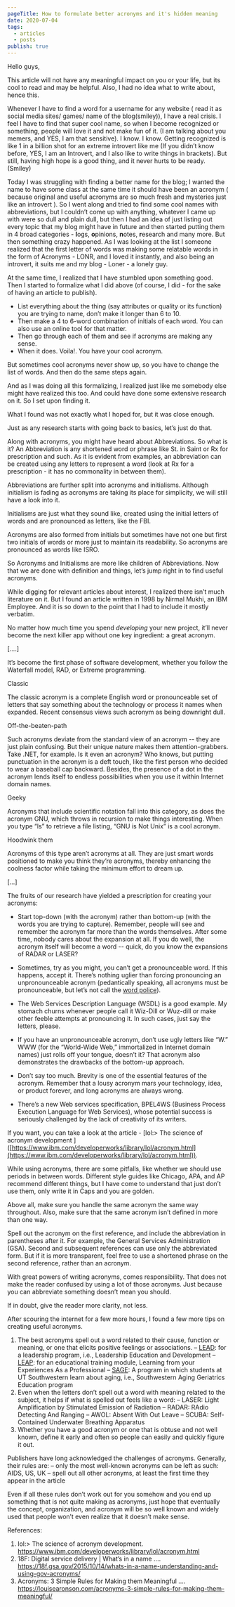 ```yaml
---
pageTitle: How to formulate better acronyms and it's hidden meaning
date: 2020-07-04
tags:
  - articles
  - posts
publish: true
---
```


Hello guys,

This article will not have any meaningful impact on you or your life, but its cool to read and may be helpful. Also, I had no idea what to write about, hence this.

Whenever I have to find a word for a username for any website ( read it as social media sites/ games/ name of the blog(smiley)), I have a real crisis. I feel I have to find that super cool name, so when I become recognized or something, people will love it and not make fun of it. (I am talking about you memers, and YES, I am that sensitive). I know. I know. Getting recognized is like 1 in a billion shot for an extreme introvert like me (If you didn’t know before, YES, I am an Introvert, and I also like to write things in brackets). But still, having high hope is a good thing, and it never hurts to be ready. (Smiley)

Today I was struggling with finding a better name for the blog; I wanted the name to have some class at the same time it should have been an acronym ( because original and useful acronyms are so much fresh and mysteries just like an introvert ). So I went along and tried to find some cool names with abbreviations, but I couldn’t come up with anything, whatever I came up with were so dull and plain dull, but then I had an idea of just listing out every topic that my blog might have in future and then started putting them in 4 broad categories - **l**ogs, **o**pinions, **n**otes, **r**esearch and many more. But then something crazy happened. As I was looking at the list I someone realized that the first letter of words was making some relatable words in the form of Acronyms - LONR, and I loved it instantly, and also being an introvert, it suits me and my blog - Loner - a lonely guy.

At the same time, I realized that I have stumbled upon something good. Then I started to formalize what I did above (of course, I did - for the sake of having an article to publish).

*   List everything about the thing (say attributes or quality or its function) you are trying to name, don’t make it longer than 6 to 10.
*   Then make a 4 to 6-word combination of initials of each word. You can also use an online tool for that matter.
*   Then go through each of them and see if acronyms are making any sense.
*   When it does. Voila!. You have your cool acronym.

But sometimes cool acronyms never show up, so you have to change the list of words. And then do the same steps again.

And as I was doing all this formalizing, I realized just like me somebody else might have realized this too. And could have done some extensive research on it. So I set upon finding it.

What I found was not exactly what I hoped for, but it was close enough.

Just as any research starts with going back to basics, let’s just do that.

Along with acronyms, you might have heard about Abbreviations. So what is it? An Abbreviation is any shortened word or phrase like St. in Saint or Rx for prescription and such. As it is evident from examples, an abbreviation can be created using any letters to represent a word (look at Rx for a prescription - it has no commonality in between them).

Abbreviations are further split into acronyms and initialisms. Although initialism is fading as acronyms are taking its place for simplicity, we will still have a look into it.

Initialisms are just what they sound like, created using the initial letters of words and are pronounced as letters, like the FBI.

Acronyms are also formed from initials but sometimes have not one but first two initials of words or more just to maintain its readability. So acronyms are pronounced as words like ISRO.

So Acronyms and Initialisms are more like children of Abbreviations. Now that we are done with definition and things, let’s jump right in to find useful acronyms.

While digging for relevant articles about interest, I realized there isn’t much literature on it. But I found an article written in 1998 by Nirmal Mukhi, an IBM Employee. And it is so down to the point that I had to include it mostly verbatim.

No matter how much time you spend _developing_ your new project, it’ll never become the next killer app without one key ingredient: a great acronym.

\[….\]

It’s become the first phase of software development, whether you follow the Waterfall model, RAD, or Extreme programming.

Classic

The classic acronym is a complete English word or pronounceable set of letters that say something about the technology or process it names when expanded. Recent consensus views such acronym as being downright dull.

Off-the-beaten-path

Such acronyms deviate from the standard view of an acronym -- they are just plain confusing. But their unique nature makes them attention-grabbers. Take .NET, for example. Is it even an acronym? Who knows, but putting punctuation in the acronym is a deft touch, like the first person who decided to wear a baseball cap backward. Besides, the presence of a dot in the acronym lends itself to endless possibilities when you use it within Internet domain names.

Geeky

Acronyms that include scientific notation fall into this category, as does the acronym GNU, which throws in recursion to make things interesting. When you type “ls” to retrieve a file listing, “GNU is Not Unix” is a cool acronym.

Hoodwink them

Acronyms of this type aren’t acronyms at all. They are just smart words positioned to make you think they’re acronyms, thereby enhancing the coolness factor while taking the minimum effort to dream up.

\[…\]

The fruits of our research have yielded a prescription for creating your acronyms:

*   Start top-down (with the acronym) rather than bottom-up (with the words you are trying to capture). Remember, people will see and remember the acronym far more than the words themselves. After some time, nobody cares about the expansion at all. If you do well, the acronym itself will become a word -- quick, do you know the expansions of RADAR or LASER?
*   Sometimes, try as you might, you can’t get a pronounceable word. If this happens, accept it. There’s nothing uglier than forcing pronouncing an unpronounceable acronym (pedantically speaking, all acronyms must be pronounceable, but let’s not call the [word police](http://www.theatlantic.com/unbound/wordpolice/)).

*   The Web Services Description Language (WSDL) is a good example. My stomach churns whenever people call it Wiz-Dill or Wuz-dill or make other feeble attempts at pronouncing it. In such cases, just say the letters, please.
*   If you have an unpronounceable acronym, don’t use ugly letters like “W.” WWW (for the “World-Wide Web,” immortalized in Internet domain names) just rolls off your tongue, doesn’t it? That acronym also demonstrates the drawbacks of the bottom-up approach.
*   Don’t say too much. Brevity is one of the essential features of the acronym. Remember that a lousy acronym mars your technology, idea, or product forever, and long acronyms are always wrong.

*   There’s a new Web services specification, BPEL4WS (Business Process Execution Language for Web Services), whose potential success is seriously challenged by the lack of creativity of its writers.

If you want, you can take a look at the article - \[lol:> The science of acronym development \]([https://www.ibm.com/developerworks/library/lol/acronym.html](https://www.ibm.com/developerworks/library/lol/acronym.html)).

While using acronyms, there are some pitfalls, like whether we should use periods in between words. Different style guides like Chicago, APA, and AP recommend different things, but I have come to understand that just don’t use them, only write it in Caps and you are golden.

Above all, make sure you handle the same acronym the same way throughout. Also, make sure that the same acronym isn’t defined in more than one way.

Spell out the acronym on the first reference, and include the abbreviation in parentheses after it. For example, the General Services Administration (GSA). Second and subsequent references can use only the abbreviated form. But if it is more transparent, feel free to use a shortened phrase on the second reference, rather than an acronym.

With great powers of writing acronyms, comes responsibility. That does not make the reader confused by using a lot of those acronyms. Just because you can abbreviate something doesn’t mean you should.

If in doubt, give the reader more clarity, not less.

After scouring the internet for a few more hours, I found a few more tips on creating useful acronyms.

1.  The best acronyms spell out a word related to their cause, function or meaning, or one that elicits positive feelings or associations.
    – [LEAD](http://www.wharton.upenn.edu/academics/LEAD.cfm): for a leadership program, i.e., Leadership Education and Development
    – [LEAP](https://www.mededportal.org/publication/9073): for an educational training module, Learning from your Experiences As a Professional
    – [SAGE](http://www.utsouthwestern.edu/education/medical-school/departments/internal-medicine/divisions/geriatrics/sage.html): A program in which students at UT Southwestern learn about aging, i.e., Southwestern Aging Geriatrics Education program
2.  Even when the letters don’t spell out a word with meaning related to the subject, it helps if what is spelled out feels like a word:
    – LASER: Light Amplification by Stimulated Emission of Radiation
    – RADAR: RAdio Detecting And Ranging
    – AWOL: Absent With Out Leave
    – SCUBA: Self-Contained Underwater Breathing Apparatus
3.  Whether you have a good acronym or one that is obtuse and not well known, define it early and often so people can easily and quickly figure it out.

Publishers have long acknowledged the challenges of acronyms. Generally, their rules are:
– only the most well-known acronyms can be left as such: AIDS, US, UK
– spell out all other acronyms, at least the first time they appear in the article

Even if all these rules don’t work out for you somehow and you end up something that is not quite making as acronyms, just hope that eventually the concept, organization, and acronym will be so well known and widely used that people won’t even realize that it doesn’t make sense.

References:

1.  lol:> The science of acronym development. https://www.ibm.com/developerworks/library/lol/acronym.html
2.  18F: Digital service delivery | What’s in a name .... https://18f.gsa.gov/2015/10/14/whats-in-a-name-understanding-and-using-gov-acronyms/
3.  Acronyms: 3 Simple Rules for Making them Meaningful .... https://louisearonson.com/acronyms-3-simple-rules-for-making-them-meaningful/
